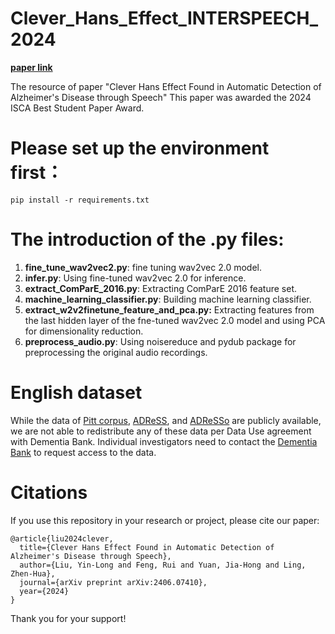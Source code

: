 # Clever_Hans_Effect_INTERSPEECH_2024

[**paper link**]([https://arxiv.org/pdf/2406.07410](https://www.isca-archive.org/interspeech_2024/liu24f_interspeech.html)) 

The resource of paper "Clever Hans Effect Found in Automatic Detection of Alzheimer's Disease through Speech"
This paper was awarded the 2024 ISCA Best Student Paper Award.

# Please set up the environment first：

```
pip install -r requirements.txt
```

# The introduction of the .py files:

1. **fine_tune_wav2vec2.py**: fine tuning wav2vec 2.0 model.
2. **infer.py**: Using fine-tuned wav2vec 2.0 for inference.
3. **extract_ComParE_2016.py**: Extracting ComParE 2016 feature set.
4. **machine_learning_classifier.py**: Building machine learning classifier.
5. **extract_w2v2finetune_feature_and_pca.py:** Extracting features from the last hidden layer of the fne-tuned wav2vec 2.0 model and using PCA for dimensionality reduction.
6. **preprocess_audio.py**: Using noisereduce and pydub package for preprocessing the original audio recordings.
   
# English dataset 

While the data of [Pitt corpus](https://dementia.talkbank.org/access/English/Pitt.html), [ADReSS](https://dementia.talkbank.org/ADReSS-2020/), and [ADReSSo](https://dementia.talkbank.org/ADReSSo-2021/) are publicly available, we are not able to redistribute any of these data per Data Use agreement with Dementia Bank. Individual investigators need to contact the [Dementia Bank](https://dementia.talkbank.org/) to request access to the data.

# Citations

If you use this repository in your research or project, please cite our paper:

```
@article{liu2024clever,
  title={Clever Hans Effect Found in Automatic Detection of Alzheimer's Disease through Speech},
  author={Liu, Yin-Long and Feng, Rui and Yuan, Jia-Hong and Ling, Zhen-Hua},
  journal={arXiv preprint arXiv:2406.07410},
  year={2024}
}
```

Thank you for your support!
